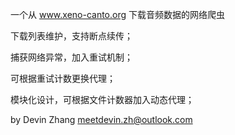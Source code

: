 一个从 www.xeno-canto.org 下载音频数据的网络爬虫


下载列表维护，支持断点续传；

捕获网络异常，加入重试机制；

可根据重试计数更换代理；

模块化设计，可根据文件计数器加入动态代理；

by Devin Zhang meetdevin.zh@outlook.com

